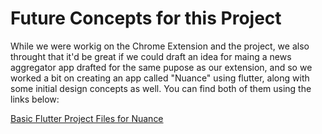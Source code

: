# Future Concepts for this Project

While we were workig on the Chrome Extension and the project, we also throught that it'd be great if we could draft an idea for maing a news aggregator app drafted for the same pupose as our extension, and so we worked a bit on creating an app called "Nuance" using flutter, along with some initial design concepts as well. You can find both of them using the links below:

[Basic Flutter Project Files for Nuance](https://drive.google.com/drive/folders/1n8gxeMqie2mKlF6NokPR2fchg8uulLRf?usp=sharing)
